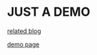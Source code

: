 # JUST A DEMO

[related blog](https://github.com/YIXUNFE/blog/issues/32)

[demo page](http://yixunfe.github.io/blog/demo/32/demo.html)